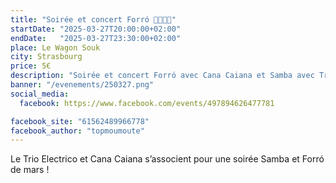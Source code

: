 ```yaml
---
title: "Soirée et concert Forró 💃🇧🇷🕺"
startDate: "2025-03-27T20:00:00+02:00"
endDate:   "2025-03-27T23:30:00+02:00"
place: Le Wagon Souk
city: Strasbourg
price: 5€
description: "Soirée et concert Forró avec Cana Caiana et Samba avec Trio Electrico au Wagon Souk 💃🇧🇷🕺 △ 🪗 🥁 "
banner: "/evenements/250327.png"
social_media:
  facebook: https://www.facebook.com/events/497894626477781

facebook_site: "61562489966778"
facebook_author: "topmoumoute"
---
```


Le Trio Electrico et Cana Caiana s’associent pour une soirée Samba et Forró de mars !

